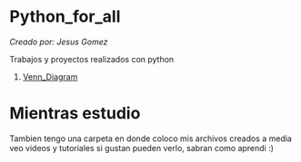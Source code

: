 # Python_for_all
_Creado por: Jesus Gomez_

Trabajos y proyectos realizados con python

1. [Venn_Diagram](https://github.com/jesusgome09/Python_for_all/tree/main/Venn_Diagram)

# Mientras estudio
Tambien tengo una carpeta en donde coloco mis archivos creados a media veo videos y tutoriales
si gustan pueden verlo, sabran como aprendi :)
